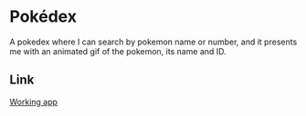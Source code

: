 # Pokédex

A pokedex where I can search by pokemon name or number, and it presents me with an animated gif of the pokemon, its name and ID.


## Link
[Working app](https://pokedex-mu-gray.vercel.app/)

